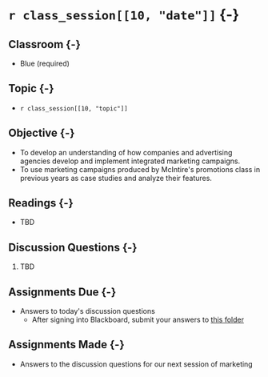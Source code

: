 # `r class_session[[10, "date"]]` {-}

## Classroom {-}

- Blue (required)

## Topic {-}

- `r class_session[[10, "topic"]]`

## Objective {-}

- To develop an understanding of how companies and advertising agencies develop
and implement integrated marketing campaigns.
- To use marketing campaigns produced by McIntire's promotions class in
previous years as case studies and analyze their features.

## Readings {-}

- TBD  

## Discussion Questions {-}

1. TBD

## Assignments Due {-}

- Answers to today's discussion questions
    - After signing into Blackboard, submit your answers to [this
    folder][discussion-questions-submission]

## Assignments Made {-}

- Answers to the discussion questions for our next session of marketing

[discussion-questions-submission]: https://blackboard.comm.virginia.edu/webapps/assignment/uploadAssignment?course_id=_3248_1&content_id=_171762_1